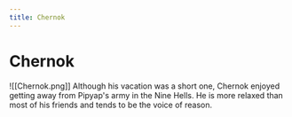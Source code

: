 ```yaml
---
title: Chernok
---
```

# Chernok
![[Chernok.png]]
Although his vacation was a short one, Chernok enjoyed getting away from Pipyap's army in the Nine Hells. He is more relaxed than most of his friends and tends to be the voice of reason.